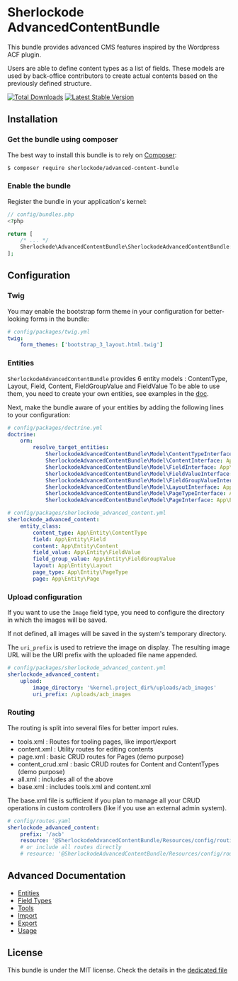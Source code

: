 # Sherlockode AdvancedContentBundle

This bundle provides advanced CMS features inspired by the Wordpress ACF plugin.

Users are able to define content types as a list of fields.
These models are used by back-office contributors to create actual contents based on the previously defined structure.

[![Total Downloads](https://poser.pugx.org/sherlockode/advanced-content-bundle/downloads)](https://packagist.org/packages/sherlockode/advanced-content-bundle)
[![Latest Stable Version](https://poser.pugx.org/sherlockode/advanced-content-bundle/v/stable)](https://packagist.org/packages/sherlockode/advanced-content-bundle)

Installation
------------

### Get the bundle using composer

The best way to install this bundle is to rely on [Composer](https://getcomposer.org/):

```bash
$ composer require sherlockode/advanced-content-bundle
```

### Enable the bundle

Register the bundle in your application's kernel:

```php
// config/bundles.php
<?php

return [
    /* ... */
    Sherlockode\AdvancedContentBundle\SherlockodeAdvancedContentBundle::class => ['all' => true],
];

```

Configuration
-------------

### Twig

You may enable the bootstrap form theme in your configuration for better-looking forms in the bundle:

```yaml
# config/packages/twig.yml
twig:
    form_themes: ['bootstrap_3_layout.html.twig']
```

### Entities

`SherlockodeAdvancedContentBundle` provides 6 entity models : ContentType, Layout, Field, Content, FieldGroupValue and FieldValue
To be able to use them, you need to create your own entities, see examples in the [doc](Resources/doc/entities.md).

Next, make the bundle aware of your entities by adding the following lines to your configuration:

```yaml
# config/packages/doctrine.yml
doctrine:
    orm:
        resolve_target_entities:
            SherlockodeAdvancedContentBundle\Model\ContentTypeInterface: App\Entity\ContentType
            SherlockodeAdvancedContentBundle\Model\ContentInterface: App\Entity\Content
            SherlockodeAdvancedContentBundle\Model\FieldInterface: App\Entity\Field
            SherlockodeAdvancedContentBundle\Model\FieldValueInterface: App\Entity\FieldValue
            SherlockodeAdvancedContentBundle\Model\FieldGroupValueInterface: App\Entity\FieldGroupValue
            SherlockodeAdvancedContentBundle\Model\LayoutInterface: App\Entity\Layout
            SherlockodeAdvancedContentBundle\Model\PageTypeInterface: App\Entity\PageType
            SherlockodeAdvancedContentBundle\Model\PageInterface: App\Entity\Page
```

```yaml
# config/packages/sherlockode_advanced_content.yml
sherlockode_advanced_content:
    entity_class:
        content_type: App\Entity\ContentType
        field: App\Entity\Field
        content: App\Entity\Content
        field_value: App\Entity\FieldValue
        field_group_value: App\Entity\FieldGroupValue
        layout: App\Entity\Layout
        page_type: App\Entity\PageType
        page: App\Entity\Page
```


### Upload configuration

If you want to use the `Image` field type, you need to configure the directory in which the images will be saved.

If not defined, all images will be saved in the system's temporary directory.

The `uri_prefix` is used to retrieve the image on display.
The resulting image URL will be the URI prefix with the uploaded file name appended.

```yaml
# config/packages/sherlockode_advanced_content.yml
sherlockode_advanced_content:
    upload:
        image_directory: '%kernel.project_dir%/uploads/acb_images'
        uri_prefix: /uploads/acb_images
```

### Routing

The routing is split into several files for better import rules.

* tools.xml : Routes for tooling pages, like import/export
* content.xml : Utility routes for editing contents
* page.xml : basic CRUD routes for Pages (demo purpose)
* content_crud.xml : basic CRUD routes for Content and ContentTypes (demo purpose)
* all.xml : includes all of the above
* base.xml : includes tools.xml and content.xml

The base.xml file is sufficient if you plan to manage all your CRUD operations in custom controllers
(like if you use an external admin system).

```yaml
# config/routes.yaml
sherlockode_advanced_content:
    prefix: '/acb'
    resource: '@SherlockodeAdvancedContentBundle/Resources/config/routing/base.xml'
    # or include all routes directly
    # resource: '@SherlockodeAdvancedContentBundle/Resources/config/routing/all.xml'
```

## Advanced Documentation

- [Entities](Resources/doc/entities.md)
- [Field Types](Resources/doc/field_types.md)
- [Tools](Resources/doc/tools.md)
- [Import](Resources/doc/import.md)
- [Export](Resources/doc/export.md)
- [Usage](Resources/doc/usage.md)


## License

This bundle is under the MIT license. Check the details in the [dedicated file](LICENSE)
